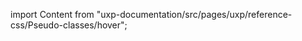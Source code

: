 
import Content from "uxp-documentation/src/pages/uxp/reference-css/Pseudo-classes/hover";

<Content query="product=xd"/>
